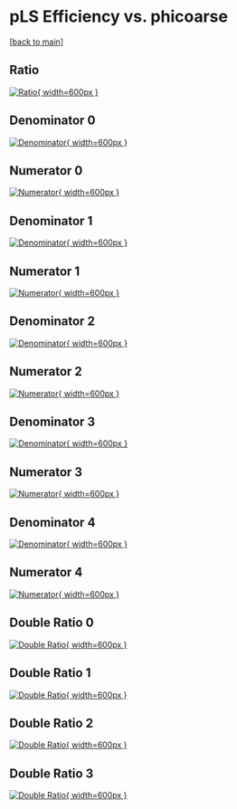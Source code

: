 # pLS Efficiency vs. phicoarse

[[back to main](./)]



## Ratio

[![Ratio](../mtv/var/pLS_xtr_211_0_eff_phicoarse.png){ width=600px }](../mtv/var/pLS_xtr_211_0_eff_phicoarse.pdf)

## Denominator 0

[![Denominator](../mtv/den/pLS_xtr_211_0_eff_phicoarse_den0.png){ width=600px }](../mtv/den/pLS_xtr_211_0_eff_phicoarse_den0.pdf)

## Numerator 0

[![Numerator](../mtv/num/pLS_xtr_211_0_eff_phicoarse_num0.png){ width=600px }](../mtv/num/pLS_xtr_211_0_eff_phicoarse_num0.pdf)

## Denominator 1

[![Denominator](../mtv/den/pLS_xtr_211_0_eff_phicoarse_den1.png){ width=600px }](../mtv/den/pLS_xtr_211_0_eff_phicoarse_den1.pdf)

## Numerator 1

[![Numerator](../mtv/num/pLS_xtr_211_0_eff_phicoarse_num1.png){ width=600px }](../mtv/num/pLS_xtr_211_0_eff_phicoarse_num1.pdf)

## Denominator 2

[![Denominator](../mtv/den/pLS_xtr_211_0_eff_phicoarse_den2.png){ width=600px }](../mtv/den/pLS_xtr_211_0_eff_phicoarse_den2.pdf)

## Numerator 2

[![Numerator](../mtv/num/pLS_xtr_211_0_eff_phicoarse_num2.png){ width=600px }](../mtv/num/pLS_xtr_211_0_eff_phicoarse_num2.pdf)

## Denominator 3

[![Denominator](../mtv/den/pLS_xtr_211_0_eff_phicoarse_den3.png){ width=600px }](../mtv/den/pLS_xtr_211_0_eff_phicoarse_den3.pdf)

## Numerator 3

[![Numerator](../mtv/num/pLS_xtr_211_0_eff_phicoarse_num3.png){ width=600px }](../mtv/num/pLS_xtr_211_0_eff_phicoarse_num3.pdf)

## Denominator 4

[![Denominator](../mtv/den/pLS_xtr_211_0_eff_phicoarse_den4.png){ width=600px }](../mtv/den/pLS_xtr_211_0_eff_phicoarse_den4.pdf)

## Numerator 4

[![Numerator](../mtv/num/pLS_xtr_211_0_eff_phicoarse_num4.png){ width=600px }](../mtv/num/pLS_xtr_211_0_eff_phicoarse_num4.pdf)

## Double Ratio 0

[![Double Ratio](../mtv/ratio/pLS_xtr_211_0_eff_phicoarse_ratio0.png){ width=600px }](../mtv/ratio/pLS_xtr_211_0_eff_phicoarse_ratio0.pdf)

## Double Ratio 1

[![Double Ratio](../mtv/ratio/pLS_xtr_211_0_eff_phicoarse_ratio1.png){ width=600px }](../mtv/ratio/pLS_xtr_211_0_eff_phicoarse_ratio1.pdf)

## Double Ratio 2

[![Double Ratio](../mtv/ratio/pLS_xtr_211_0_eff_phicoarse_ratio2.png){ width=600px }](../mtv/ratio/pLS_xtr_211_0_eff_phicoarse_ratio2.pdf)

## Double Ratio 3

[![Double Ratio](../mtv/ratio/pLS_xtr_211_0_eff_phicoarse_ratio3.png){ width=600px }](../mtv/ratio/pLS_xtr_211_0_eff_phicoarse_ratio3.pdf)

